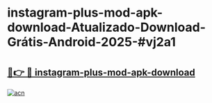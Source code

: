 # instagram-plus-mod-apk-download-Atualizado-Download-Grátis-Android-2025-#vj2a1

# <h2><a href="https://ainizakaria.my?title=instagram-plus-mod-apk-download&ref=24M">🔗👉 🔴 instagram-plus-mod-apk-download</a></h2>

[![acn](https://github.com/user-attachments/assets/0f9c940e-d8b0-45ae-aac7-cd30a18b3e1c)](https://ainizakaria.my?title=instagram-plus-mod-apk-download&ref=24M)

